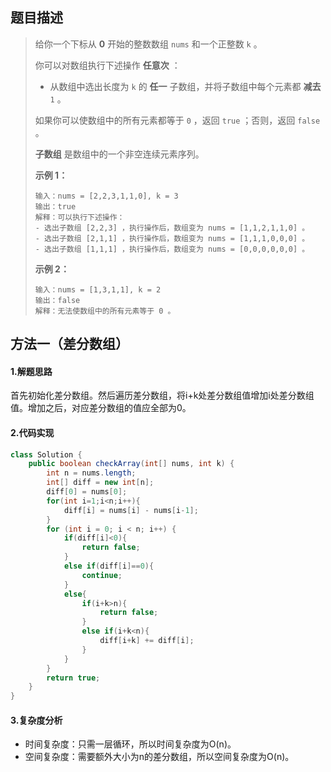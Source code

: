 ## 题目描述
> 给你一个下标从 **0** 开始的整数数组 `nums` 和一个正整数 `k` 。
>
> 你可以对数组执行下述操作 **任意次** ：
>
> - 从数组中选出长度为 `k` 的 **任一** 子数组，并将子数组中每个元素都 **减去** `1` 。
>
> 如果你可以使数组中的所有元素都等于 `0` ，返回  `true` ；否则，返回 `false` 。
>
> **子数组** 是数组中的一个非空连续元素序列。
>
>  
>
> **示例 1：**
>
> ```
> 输入：nums = [2,2,3,1,1,0], k = 3
> 输出：true
> 解释：可以执行下述操作：
> - 选出子数组 [2,2,3] ，执行操作后，数组变为 nums = [1,1,2,1,1,0] 。
> - 选出子数组 [2,1,1] ，执行操作后，数组变为 nums = [1,1,1,0,0,0] 。
> - 选出子数组 [1,1,1] ，执行操作后，数组变为 nums = [0,0,0,0,0,0] 。
> ```
>
> **示例 2：**
>
> ```
> 输入：nums = [1,3,1,1], k = 2
> 输出：false
> 解释：无法使数组中的所有元素等于 0 。
> ```


## 方法一（差分数组）
#### 1.解题思路
首先初始化差分数组。然后遍历差分数组，将i+k处差分数组值增加i处差分数组值。增加之后，对应差分数组的值应全部为0。

#### 2.代码实现
```java
class Solution {
    public boolean checkArray(int[] nums, int k) {
        int n = nums.length;
        int[] diff = new int[n];
        diff[0] = nums[0];
        for(int i=1;i<n;i++){
            diff[i] = nums[i] - nums[i-1];
        }
        for (int i = 0; i < n; i++) {
            if(diff[i]<0){
                return false;
            }
            else if(diff[i]==0){
                continue;
            }
            else{
                if(i+k>n){
                    return false;
                }
                else if(i+k<n){
                    diff[i+k] += diff[i];
                }
            }
        }
        return true;
    }
}
```
#### 3.复杂度分析

 - 时间复杂度：只需一层循环，所以时间复杂度为O(n)。
- 空间复杂度：需要额外大小为n的差分数组，所以空间复杂度为O(n)。
